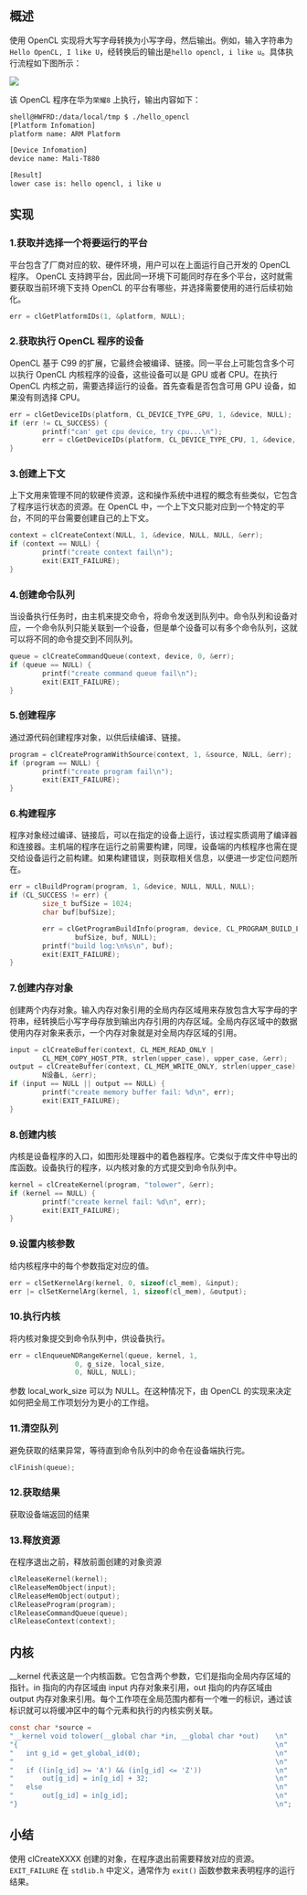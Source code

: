 ## 概述
使用 OpenCL 实现将大写字母转换为小写字母，然后输出。例如，输入字符串为`Hello OpenCL, I like U`，经转换后的输出是`hello opencl, i like u`。具体执行流程如下图所示：

![](image/OpenCL_Pipeline.png)

该 OpenCL 程序在华为`荣耀8` 上执行，输出内容如下：

```bash
shell@HWFRD:/data/local/tmp $ ./hello_opencl
[Platform Infomation]
platform name: ARM Platform

[Device Infomation]
device name: Mali-T880

[Result]
lower case is: hello opencl, i like u
```

## 实现
### 1.获取并选择一个将要运行的平台
平台包含了厂商对应的软、硬件环境，用户可以在上面运行自己开发的 OpenCL 程序。
OpenCL 支持跨平台，因此同一环境下可能同时存在多个平台，这时就需要获取当前环境下支持 OpenCL 的平台有哪些，并选择需要使用的进行后续初始化。
```c
err = clGetPlatformIDs(1, &platform, NULL);
```

### 2.获取执行 OpenCL 程序的设备
OpenCL 基于 C99 的扩展，它最终会被编译、链接。同一平台上可能包含多个可以执行 OpenCL 内核程序的设备，这些设备可以是 GPU 或者 CPU。在执行 OpenCL 内核之前，需要选择运行的设备。首先查看是否包含可用 GPU 设备，如果没有则选择 CPU。
```c
err = clGetDeviceIDs(platform, CL_DEVICE_TYPE_GPU, 1, &device, NULL);
if (err != CL_SUCCESS) {
        printf("can' get cpu device, try cpu...\n");
        err = clGetDeviceIDs(platform, CL_DEVICE_TYPE_CPU, 1, &device, NULL);
}
```

### 3.创建上下文
上下文用来管理不同的软硬件资源，这和操作系统中进程的概念有些类似，它包含了程序运行状态的资源。在 OpenCL 中，一个上下文只能对应到一个特定的平台，不同的平台需要创建自己的上下文。
```c
context = clCreateContext(NULL, 1, &device, NULL, NULL, &err);
if (context == NULL) {
        printf("create context fail\n");
        exit(EXIT_FAILURE);
}
```

### 4.创建命令队列
当设备执行任务时，由主机来提交命令，将命令发送到队列中。命令队列和设备对应，一个命令队列只能关联到一个设备，但是单个设备可以有多个命令队列，这就可以将不同的命令提交到不同队列。
```c
queue = clCreateCommandQueue(context, device, 0, &err);
if (queue == NULL) {
        printf("create command queue fail\n");
        exit(EXIT_FAILURE);
}
```

### 5.创建程序
通过源代码创建程序对象，以供后续编译、链接。
```c
program = clCreateProgramWithSource(context, 1, &source, NULL, &err);
if (program == NULL) {
        printf("create program fail\n");
        exit(EXIT_FAILURE);
}
```

### 6.构建程序
程序对象经过编译、链接后，可以在指定的设备上运行，该过程实质调用了编译器和连接器。主机端的程序在运行之前需要构建，同理，设备端的内核程序也需在提交给设备运行之前构建。如果构建错误，则获取相关信息，以便进一步定位问题所在。
```c
err = clBuildProgram(program, 1, &device, NULL, NULL, NULL);
if (CL_SUCCESS != err) {
        size_t bufSize = 1024;
        char buf[bufSize];

        err = clGetProgramBuildInfo(program, device, CL_PROGRAM_BUILD_LOG,
                bufSize, buf, NULL);
        printf("build log:\n%s\n", buf);
        exit(EXIT_FAILURE);
}
```

### 7.创建内存对象
创建两个内存对象。输入内存对象引用的全局内存区域用来存放包含大写字母的字符串，经转换后小写字母存放到输出内存引用的内存区域。全局内存区域中的数据使用内存对象来表示，一个内存对象就是对全局内存区域的引用。
```c
input = clCreateBuffer(context, CL_MEM_READ_ONLY |
        CL_MEM_COPY_HOST_PTR, strlen(upper_case), upper_case, &err);
output = clCreateBuffer(context, CL_MEM_WRITE_ONLY, strlen(upper_case),
        N设备L, &err);
if (input == NULL || output == NULL) {
        printf("create memory buffer fail: %d\n", err);
        exit(EXIT_FAILURE);
}
```

### 8.创建内核
内核是设备程序的入口，如图形处理器中的着色器程序。它类似于库文件中导出的库函数。设备执行的程序，以内核对象的方式提交到命令队列中。
```c
kernel = clCreateKernel(program, "tolower", &err);
if (kernel == NULL) {
        printf("create kernel fail: %d\n", err);
        exit(EXIT_FAILURE);
}
```

### 9.设置内核参数
给内核程序中的每个参数指定对应的值。
```c
err = clSetKernelArg(kernel, 0, sizeof(cl_mem), &input);
err |= clSetKernelArg(kernel, 1, sizeof(cl_mem), &output);
```

### 10.执行内核
将内核对象提交到命令队列中，供设备执行。
```c
err = clEnqueueNDRangeKernel(queue, kernel, 1,
                0, g_size, local_size,
                0, NULL, NULL);
```
参数 local_work_size 可以为 NULL。在这种情况下，由 OpenCL 的实现来决定如何把全局工作项划分为更小的工作组。

### 11.清空队列
避免获取的结果异常，等待直到命令队列中的命令在设备端执行完。
```c
clFinish(queue);
```

### 12.获取结果
获取设备端返回的结果

### 13.释放资源
在程序退出之前，释放前面创建的对象资源
```c
clReleaseKernel(kernel);
clReleaseMemObject(input);
clReleaseMemObject(output);
clReleaseProgram(program);
clReleaseCommandQueue(queue);
clReleaseContext(context);
```

## 内核
__kernel 代表这是一个内核函数。它包含两个参数，它们是指向全局内存区域的指针。in 指向的内存区域由 input 内存对象来引用，out 指向的内存区域由 output 内存对象来引用。每个工作项在全局范围内都有一个唯一的标识，通过该标识就可以将缓冲区中的每个元素和执行的内核实例关联。
```c
const char *source =
"__kernel void tolower(__global char *in, __global char *out)    \n"
"{                                                               \n"
"   int g_id = get_global_id(0);                                 \n"
"                                                                \n"
"   if ((in[g_id] >= 'A') && (in[g_id] <= 'Z'))                  \n"
"       out[g_id] = in[g_id] + 32;                               \n"
"   else                                                         \n"
"       out[g_id] = in[g_id];                                    \n"
"}                                                               \n";
```

## 小结
使用 clCreateXXXX 创建的对象，在程序退出前需要释放对应的资源。`EXIT_FAILURE` 在 `stdlib.h` 中定义，通常作为 `exit()` 函数参数来表明程序的运行结果。
